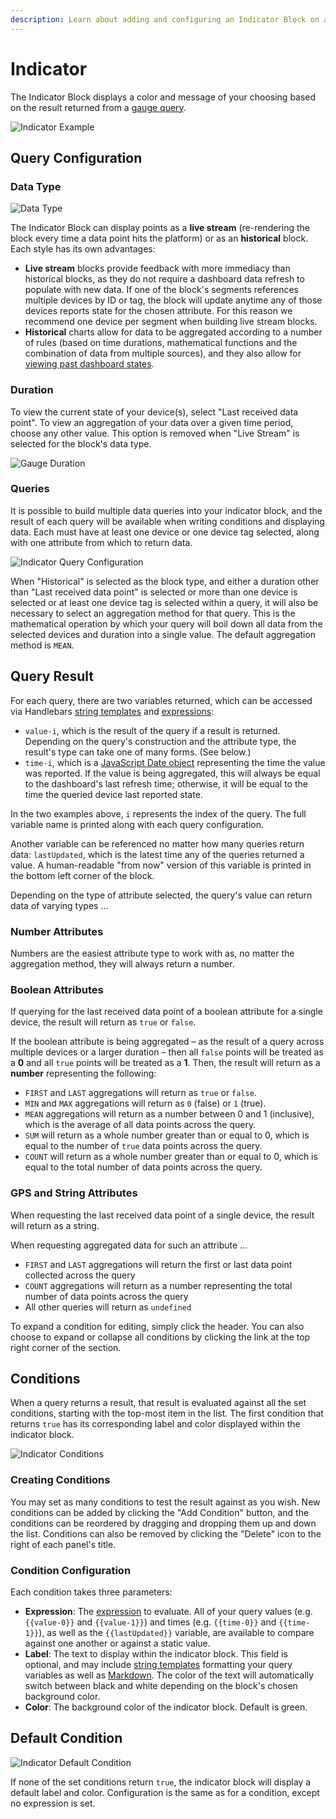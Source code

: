 ```yaml
---
description: Learn about adding and configuring an Indicator Block on a Losant Dashboard.
---
```


# Indicator

The Indicator Block displays a color and message of your choosing based on the result returned from a [gauge query](/workflows/data/gauge-query/).

![Indicator Example](/images/dashboards/indicator-example.png "Indicator Example")

## Query Configuration

### Data Type

![Data Type](/images/dashboards/gauge-data-type.png "Data Type")

The Indicator Block can display points as a **live stream** (re-rendering the block every time a data point hits the platform) or as an **historical** block. Each style has its own advantages:

* **Live stream** blocks provide feedback with more immediacy than historical blocks, as they do not require a dashboard data refresh to populate with new data. If one of the block's segments references multiple devices by ID or tag, the block will update anytime any of those devices reports state for the chosen attribute. For this reason we recommend one device per segment when building live stream blocks.
* **Historical** charts allow for data to be aggregated according to a number of rules (based on time durations, mathematical functions and the combination of data from multiple sources), and they also allow for [viewing past dashboard states](/dashboards/overview/#viewing-past-dashboard-states).

### Duration

To view the current state of your device(s), select "Last received data point". To view an aggregation of your data over a given time period, choose any other value. This option is removed when "Live Stream" is selected for the block's data type.

![Gauge Duration](/images/dashboards/gauge-duration.png "Gauge Duration")

### Queries

It is possible to build multiple data queries into your indicator block, and the result of each query will be available when writing conditions and displaying data. Each must have at least one device or one device tag selected, along with one attribute from which to return data.

![Indicator Query Configuration](/images/dashboards/indicator-query-config.png "Indicator Query Configuration")

When "Historical" is selected as the block type, and either a duration other than "Last received data point" is selected or more than one device is selected or at least one device tag is selected within a query, it will also be necessary to select an aggregation method for that query. This is the mathematical operation by which your query will boil down all data from the selected devices and duration into a single value. The default aggregation method is `MEAN`.

## Query Result

For each query, there are two variables returned, which can be accessed via Handlebars [string templates](/workflows/accessing-payload-data/#string-templates) and [expressions](/workflows/accessing-payload-data/#expressions):

* `value-i`, which is the result of the query if a result is returned. Depending on the query's construction and the attribute type, the result's type can take one of many forms. (See below.)
* `time-i`, which is a [JavaScript Date object](https://developer.mozilla.org/en-US/docs/Web/JavaScript/Reference/Global_Objects/Date) representing the time the value was reported. If the value is being aggregated, this will always be equal to the dashboard's last refresh time; otherwise, it will be equal to the time the queried device last reported state.

In the two examples above, `i` represents the index of the query. The full variable name is printed along with each query configuration.

Another variable can be referenced no matter how many queries return data: `lastUpdated`, which is the latest time any of the queries returned a value. A human-readable "from now" version of this variable is printed in the bottom left corner of the block.

Depending on the type of attribute selected, the query's value can return data of varying types ...

### Number Attributes

Numbers are the easiest attribute type to work with as, no matter the aggregation method, they will always return a number.

### Boolean Attributes

If querying for the last received data point of a boolean attribute for a single device, the result will return as `true` or `false`.

If the boolean attribute is being aggregated – as the result of a query across multiple devices or a larger duration – then all `false` points will be treated as a **0** and all `true` points will be treated as a **1**. Then, the result will return as a **number** representing the following:

* `FIRST` and `LAST` aggregations will return as `true` or `false`.
* `MIN` and `MAX` aggregations will return as `0` (false) or `1` (true).
* `MEAN` aggregations will return as a number between 0 and 1 (inclusive), which is the average of all data points across the query.
* `SUM` will return as a whole number greater than or equal to 0, which is equal to the number of `true` data points across the query.
* `COUNT` will return as a whole number greater than or equal to 0, which is equal to the total number of data points across the query.

### GPS and String Attributes

When requesting the last received data point of a single device, the result will return as a string.

When requesting aggregated data for such an attribute ...

* `FIRST` and `LAST` aggregations will return the first or last data point collected across the query
* `COUNT` aggregations will return as a number representing the total number of data points across the query
* All other queries will return as `undefined`

To expand a condition for editing, simply click the header. You can also choose to expand or collapse all conditions by clicking the link at the top right corner of the section.

## Conditions

When a query returns a result, that result is evaluated against all the set conditions, starting with the top-most item in the list. The first condition that returns `true` has its corresponding label and color displayed within the indicator block.

![Indicator Conditions](/images/dashboards/indicator-condition-config.png "Indicator Conditions")

### Creating Conditions

You may set as many conditions to test the result against as you wish. New conditions can be added by clicking the "Add Condition" button, and the conditions can be reordered by dragging and dropping them up and down the list. Conditions can also be removed by clicking the "Delete" icon to the right of each panel's title.

### Condition Configuration

Each condition takes three parameters:

* **Expression**: The [expression](/workflows/accessing-payload-data/#expressions) to evaluate. All of your query values (e.g. `{{value-0}}` and `{{value-1}}`) and times (e.g. `{{time-0}}` and `{{time-1}}`), as well as the `{{lastUpdated}}` variable, are available to compare against one another or against a static value.
* **Label**: The text to display within the indicator block. This field is optional, and may include [string templates](/workflows/accessing-payload-data/#string-templates) formatting your query variables as well as [Markdown](http://commonmark.org/help/). The color of the text will automatically switch between black and white depending on the block's chosen background color.
* **Color**: The background color of the indicator block. Default is green.

## Default Condition

![Indicator Default Condition](/images/dashboards/indicator-default-condition.png "Indicator Default Condition")

If none of the set conditions return `true`, the indicator block will display a default label and color. Configuration is the same as for a condition, except no expression is set.
